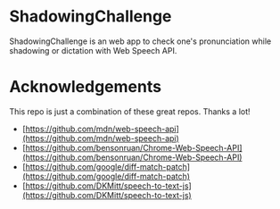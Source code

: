 # ShadowingChallenge
ShadowingChallenge is an web app to check one's pronunciation while shadowing or dictation with Web Speech API.

# Acknowledgements
This repo is just a combination of these great repos. Thanks a lot!
* [https://github.com/mdn/web-speech-api](https://github.com/mdn/web-speech-api)
* [https://github.com/bensonruan/Chrome-Web-Speech-API](https://github.com/bensonruan/Chrome-Web-Speech-API)
* [https://github.com/google/diff-match-patch](https://github.com/google/diff-match-patch)
* [https://github.com/DKMitt/speech-to-text-js](https://github.com/DKMitt/speech-to-text-js)
